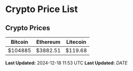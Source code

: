 # Crypto Price List

## Crypto Prices
| Bitcoin | Ethereum | Litecoin |
| ------- | -------- | -------- |
| $104885 | $3882.51 | $119.68 |
**Last Updated:** 2024-12-18 11:53 UTC
**Last Updated:** $DATE$
